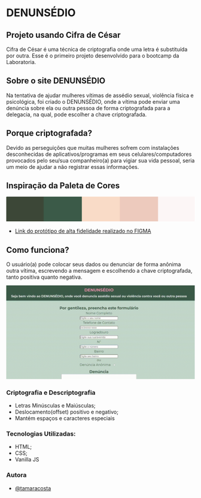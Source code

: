 # DENUNSÉDIO
## Projeto usando Cifra de César
Cifra de César é uma técnica de criptografia onde uma letra é substituída por outra. Esse é o primeiro projeto desenvolvido para o bootcamp da Laboratoria.

## Sobre o site DENUNSÉDIO
Na tentativa de ajudar mulheres vítimas de assédio sexual, violência física e psicológica, foi criado o DENUNSÉDIO, onde a vítima pode enviar uma denúncia sobre ela ou outra pessoa de forma criptografada para a delegacia, na qual, pode escolher a chave criptografada.

## Porque criptografada?
Devido as perseguições que muitas mulheres sofrem com instalações desconhecidas de aplicativos/programas em seus celulares/computadores provocados pelo seu/sua companheiro(a) para vigiar sua vida pessoal, seria um meio de ajudar a não registrar essas informações.

## Inspiração da Paleta de Cores
![Paleta de Cores](https://raw.githubusercontent.com/tamaracosta/SAP006-cipher/0a0c1d9b5f76b656320fc8015a9be004bd6499f6/src/img/paleta.png)

- [Link do protótipo de alta fidelidade realizado no FIGMA](https://www.figma.com/file/ccBQV9ueAEoTGMQ45YDX44/Projeto-Cifra-de-C%C3%A9sar?node-id=0%3A1)

## Como funciona?
O usuário(a) pode colocar seus dados ou denunciar de forma anônima outra vítima, escrevendo a mensagem e escolhendo a chave criptografada, tanto positiva quanto negativa.

![GIF Denunsédio](https://raw.githubusercontent.com/tamaracosta/SAP006-cipher/da56d89cf3f5f9e076336285bb36d1d9bbdcf436/src/GIF/denunsedio-video.gif)

### Criptografia e Descriptografia
- Letras Minúsculas e Maiúsculas;
- Deslocamento(offset) positivo e negativo;
- Mantém espaços e caracteres especiais

### Tecnologias Utilizadas:
- HTML;
- CSS;
- Vanilla JS

### Autora
- [@tamaracosta](https://www.github.com/tamaracosta)

